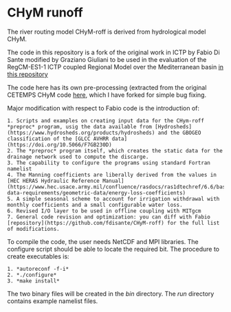 # CHyM runoff

The river routing model CHyM-roff is derived from hydrological model CHyM.

The code in this repository is a fork of the original work in ICTP by
Fabio Di Sante modified by Graziano Giuliani to be used in the evaluation
of the RegCM-ES1-1 ICTP coupled Regional Model over the Mediterranean
basin [in this repository](https://github.com/graziano-giuliani/MED12-ocean-mit)

The code here has its own pre-processing (extracted from the original CETEMPS
CHyM code [here](https://github.com/graziano-giuliani/CHyM), which I have
forked for simple bug fixing.

Major modification with respect to Fabio code is the introduction of:

    1. Scripts and examples on creating input data for the CHym-roff *preproc* program, usig the data available from [Hydrosheds](https://www.hydrosheds.org/products/hydrosheds) and the GBOGEO classification of the [GLCC AVHRR data](https://doi.org/10.5066/F7GB230D)
    2. The *preproc* program itself, which creates the static data for the drainage network used to compute the discarge.
    3. The capability to configure the programs using standard Fortran namelist
    4. The Manning coefficients are liberally derived from the values in [HEC HERAS Hydraulic Reference Manual](https://www.hec.usace.army.mil/confluence/rasdocs/ras1dtechref/6.6/basic-data-requirements/geometric-data/energy-loss-coefficients)
    5. A simple seasonal scheme to account for irrigation withdrawal with monthly coefficients and a small configurable water loss.
    6. Revised I/O layer to be used in offline coupling with MITgcm
    7. General code revision and optimization: you can diff with Fabio [repository](https://github.com/fdisante/CHyM-roff) for the full list of modifications.

To compile the code, the user needs NetCDF and MPI libraries. The configure script should be able to locate the required bit. The procedure to create executables is:

    1. *autoreconf -f-i*
    2. *./configure*
    3. *make install*

The two binary files will be created in the *bin* directory. The *run* directory contains example namelist files.
